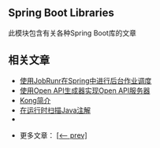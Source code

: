 ## Spring Boot Libraries

此模块包含有关各种Spring Boot库的文章

## 相关文章

+ [使用JobRunr在Spring中进行后台作业调度](docs/使用JobRunr在Spring中进行后台作业调度.md)
+ [使用Open API生成器实现Open API服务器](docs/使用OpenAPI生成器实现OpenAPI服务器.md)
+ [Kong简介](docs/Kong简介.md)
+ [在运行时扫描Java注解](docs/在运行时扫描Java注解.md)
+ []()

- 更多文章： [[<-- prev]](../spring-boot-libraries-1/README.md)
